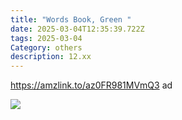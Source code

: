 ```yaml
---
title: "Words Book, Green "
date: 2025-03-04T12:35:39.722Z
tags: 2025-03-04
Category: others
description: 12.xx
---
```

https://amzlink.to/az0FR981MVmQ3  ad  <!--StartFragment-->

![](https://m.media-amazon.com/images/I/712OVmAPkGL._AC_SL1500_.jpg)

<!--EndFragment-->